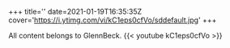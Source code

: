 +++
title=''
date=2021-01-19T16:35:35Z
cover='https://i.ytimg.com/vi/kC1eps0cfVo/sddefault.jpg'
+++

All content belongs to GlennBeck.
{{< youtube kC1eps0cfVo >}}
